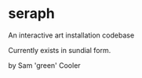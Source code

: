 # seraph

An interactive art installation codebase

Currently exists in sundial form.

by Sam 'green' Cooler